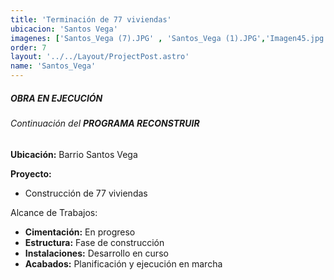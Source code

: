 ```yaml
---
title: 'Terminación de 77 viviendas'
ubicacion: 'Santos Vega'
imagenes: ['Santos_Vega (7).JPG' , 'Santos_Vega (1).JPG','Imagen45.jpg','Santos_Vega (2).JPG','Santos_Vega (3).JPG','Santos_Vega (4).JPG','Santos_Vega (5).JPG','Santos_Vega (6).JPG']
order: 7
layout: '../../Layout/ProjectPost.astro'
name: 'Santos_Vega'
---
```


##### **OBRA EN EJECUCIÓN**

###### Continuación del **PROGRAMA RECONSTRUIR**

**Ubicación:** Barrio Santos Vega

**Proyecto:**
- Construcción de 77 viviendas

Alcance de Trabajos:

- **Cimentación:** En progreso
- **Estructura:** Fase de construcción
- **Instalaciones:** Desarrollo en curso
- **Acabados:** Planificación y ejecución en marcha
